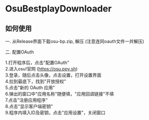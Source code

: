 # OsuBestplayDownloader

<h2>如何使用</h2>
一. 从Release界面下载osu-bp.zip, 解压 (注意连同oauth文件一并解压)

</br>

二. 配置OAuth

1.打开程序后，点击"配置OAuth"
</br>
2.进入osu!官网 (https://osu.ppy.sh)
</br>
3.登录，随后点击头像，点击设置，打开设置界面
</br>
4.拉到最底下，找到"开放授权"
</br>
5.点击"新的 OAuth 应用"
</br>
6.弹出的窗口中"应用名称"随便填，"应用回调链接"不填
</br>
7.点击"注册应用程序"
</br>
8.点击"显示客户端密钥"
</br>
9.程序内填入ID及密钥，点击"应用设置"，关闭窗口
</br>
